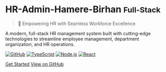 <!-- docs/_coverpage.md

![Logo](_media/logo.jpg) 
# HR-Admin-Hamere-Birhan <small>Full-Stack</small>

> 🚀 Empowering HR with Seamless Workforce Excellence

A modern, full-stack HR management system built with cutting-edge technologies to streamline employee management, department organization, and HR operations.

[![GitHub](https://img.shields.io/badge/GitHub-Repository-blue?logo=github)](https://github.com/robson120-s/HR-Admin-Hamere-Birhan-Full-Stack)
[![TypeScript](https://img.shields.io/badge/TypeScript-Ready-blue?logo=typescript)](https://www.typescriptlang.org/)
[![Node.js](https://img.shields.io/badge/Node.js-Express-green?logo=node.js)](https://nodejs.org/)
[![React](https://img.shields.io/badge/React-18-blue?logo=react)](https://reactjs.org/)

[Get Started](#docsify) [View on GitHub](https://github.com/robson120-s/HR-Admin-Hamere-Birhan-Full-Stack)

<!-- Background image -->
<!-- ![Background](_media/banner.webp) --> 
<!-- docs/_coverpage.md -->

<!-- 
![Logo](_media/logo.jpg) 
# HR-Admin-Hamere-Birhan <small>Full-Stack</small>

> 🚀 Empowering HR with Seamless Workforce Excellence

A modern, full-stack HR management system built with cutting-edge technologies to streamline employee management, department organization, and HR operations.

[![GitHub](https://img.shields.io/badge/GitHub-Repository-blue?logo=github)](https://github.com/robson120-s/HR-Admin-Hamere-Birhan-Full-Stack)
[![TypeScript](https://img.shields.io/badge/TypeScript-Ready-blue?logo=typescript)](https://www.typescriptlang.org/)
[![Node.js](https://img.shields.io/badge/Node.js-Express-green?logo=node.js)](https://nodejs.org/)
[![React](https://img.shields.io/badge/React-18-blue?logo=react)](https://reactjs.org/)

<!-- [Get Started](#docsify) 
[Get Started](getting-started.md)
[View on GitHub](https://github.com/robson120-s/HR-Admin-Hamere-Birhan-Full-Stack)
![Background](_media/banner.webp)  -->

<!-- docs/_coverpage.md -->

# HR-Admin-Hamere-Birhan <small>Full-Stack</small>

> 🚀 Empowering HR with Seamless Workforce Excellence

A modern, full-stack HR management system built with cutting-edge technologies to streamline employee management, department organization, and HR operations.

[![GitHub](https://img.shields.io/badge/GitHub-Repository-blue?logo=github)](https://github.com/robson120-s/HR-Admin-Hamere-Birhan-Full-Stack)
[![TypeScript](https://img.shields.io/badge/TypeScript-Ready-blue?logo=typescript)](https://www.typescriptlang.org/)
[![Node.js](https://img.shields.io/badge/Node.js-Express-green?logo=node.js)](https://nodejs.org/)
[![React](https://img.shields.io/badge/React-18-blue?logo=react)](https://reactjs.org/)

[Get Started](getting-started.md)
[View on GitHub](https://github.com/robson120-s/HR-Admin-Hamere-Birhan-Full-Stack)